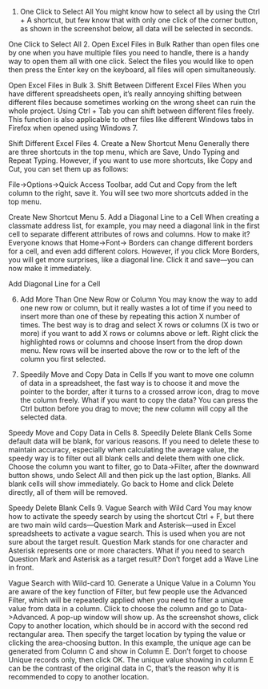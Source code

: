 1. One Click to Select All
You might know how to select all by using the Ctrl + A shortcut, but few know that with only one click of the corner button, as shown in the screenshot below, all data will be selected in seconds.

One Click to Select All
2. Open Excel Files in Bulk
Rather than open files one by one when you have multiple files you need to handle, there is a handy way to open them all with one click. Select the files you would like to open then press the Enter key on the keyboard, all files will open simultaneously.

Open Excel Files in Bulk
3. Shift Between Different Excel Files
When you have different spreadsheets open, it’s really annoying shifting between different files because sometimes working on the wrong sheet can ruin the whole project. Using Ctrl + Tab you can shift between different files freely. This function is also applicable to other files like different Windows tabs in Firefox when opened using Windows 7.

Shift Different Excel Files
4. Create a New Shortcut Menu
Generally there are three shortcuts in the top menu, which are Save, Undo Typing and Repeat Typing. However, if you want to use more shortcuts, like Copy and Cut, you can set them up as follows:

File->Options->Quick Access Toolbar, add Cut and Copy from the left column to the right, save it. You will see two more shortcuts added in the top menu.

Create New Shortcut Menu
5. Add a Diagonal Line to a Cell
When creating a classmate address list, for example, you may need a diagonal link in the first cell to separate different attributes of rows and columns. How to make it? Everyone knows that Home->Font-> Borders can change different borders for a cell, and even add different colors. However, if you click More Borders, you will get more surprises, like a diagonal line. Click it and save—you can now make it immediately.

Add Diagonal Line for a Cell



6. Add More Than One New Row or Column
You may know the way to add one new row or column, but it really wastes a lot of time if you need to insert more than one of these by repeating this action X number of times. The best way is to drag and select X rows or columns (X is two or more) if you want to add X rows or columns above or left. Right click the highlighted rows or columns and choose Insert from the drop down menu. New rows will be inserted above the row or to the left of the column you first selected.


7. Speedily Move and Copy Data in Cells
If you want to move one column of data in a spreadsheet, the fast way is to choose it and move the pointer to the border, after it turns to a crossed arrow icon, drag to move the column freely. What if you want to copy the data? You can press the Ctrl button before you drag to move; the new column will copy all the selected data.

Speedy Move and Copy Data in Cells
8. Speedily Delete Blank Cells
Some default data will be blank, for various reasons. If you need to delete these to maintain accuracy, especially when calculating the average value, the speedy way is to filter out all blank cells and delete them with one click. Choose the column you want to filter, go to Data->Filter, after the downward button shows, undo Select All and then pick up the last option, Blanks. All blank cells will show immediately. Go back to Home and click Delete directly, all of them will be removed.

Speedy Delete Blank Cells
9. Vague Search with Wild Card
You may know how to activate the speedy search by using the shortcut Ctrl + F, but there are two main wild cards—Question Mark and Asterisk—used in Excel spreadsheets to activate a vague search. This is used when you are not sure about the target result. Question Mark stands for one character and Asterisk represents one or more characters. What if you need to search Question Mark and Asterisk as a target result? Don’t forget add a Wave Line in front.

Vague Search with Wild-card
10. Generate a Unique Value in a Column
You are aware of the key function of Filter, but few people use the Advanced Filter, which will be repeatedly applied when you need to filter a unique value from data in a column. Click to choose the column and go to Data->Advanced. A pop-up window will show up. As the screenshot shows, click Copy to another location, which should be in accord with the second red rectangular area. Then specify the target location by typing the value or clicking the area-choosing button. In this example, the unique age can be generated from Column C and show in Column E. Don’t forget to choose Unique records only, then click OK. The unique value showing in column E can be the contrast of the original data in C, that’s the reason why it is recommended to copy to another location.
